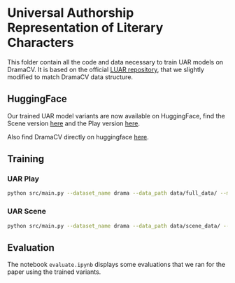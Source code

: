 # Universal Authorship Representation of Literary Characters

This folder contain all the code and data necessary to train UAR models on DramaCV. It is based on the official [LUAR repository](https://github.com/LLNL/LUAR), that we slightly modified to match DramaCV data structure. 

## HuggingFace
Our trained UAR model variants are now available on HuggingFace, find the Scene version [here](https://huggingface.co/gasmichel/UAR_scene) and the Play version [here](https://huggingface.co/gasmichel/UAR_Play).

Also find DramaCV directly on huggingface [here](https://huggingface.co/datasets/gasmichel/DramaCV).

## Training

### UAR Play
```bash
python src/main.py --dataset_name drama --data_path data/full_data/ --model_name sentence-transformers/all-distilroberta-v1 --do_learn --validate --evaluate --gpus 1 --experiment_id uar_play --validate_every 1 --batch_size 1 --episode_length 8 --token_max_length 64 --embedding_dim 512
```

### UAR Scene
```bash
python src/main.py --dataset_name drama --data_path data/scene_data/ --model_name sentence-transformers/all-distilroberta-v1 --do_learn --validate --evaluate --gpus 1 --experiment_id uar_scene --validate_every 1 --batch_size 8 --episode_length 8 --token_max_length 64 --embedding_dim 512
```

## Evaluation 

The notebook `evaluate.ipynb` displays some evaluations that we ran for the paper using the trained variants.
